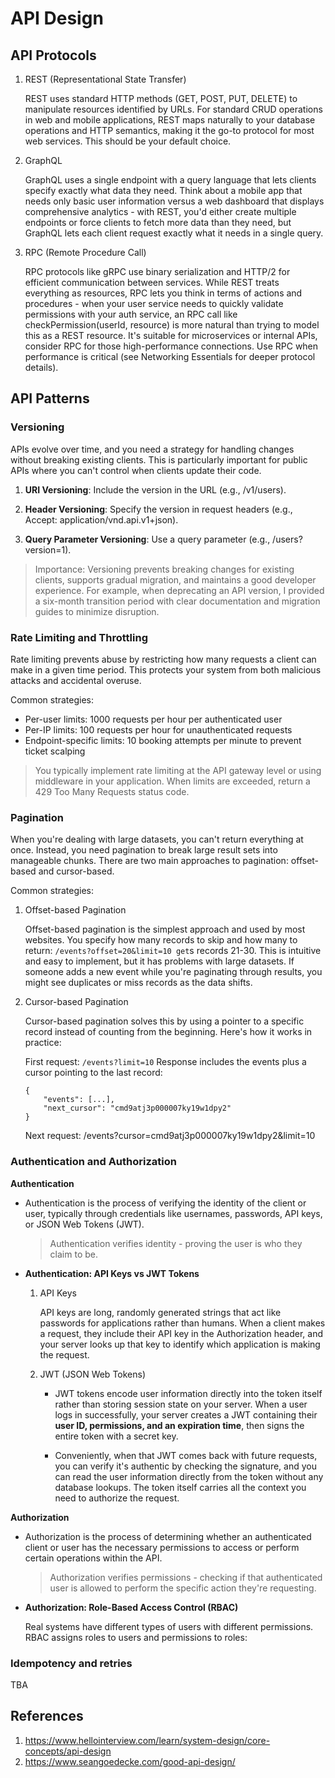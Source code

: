 # API Design

## API Protocols
1. REST (Representational State Transfer)
   
    REST uses standard HTTP methods (GET, POST, PUT, DELETE) to manipulate resources identified by URLs. For standard CRUD operations in web and mobile applications, REST maps naturally to your database operations and HTTP semantics, making it the go-to protocol for most web services. This should be your default choice.

2. GraphQL

    GraphQL uses a single endpoint with a query language that lets clients specify exactly what data they need. Think about a mobile app that needs only basic user information versus a web dashboard that displays comprehensive analytics - with REST, you'd either create multiple endpoints or force clients to fetch more data than they need, but GraphQL lets each client request exactly what it needs in a single query.

3. RPC (Remote Procedure Call)
    
    RPC protocols like gRPC use binary serialization and HTTP/2 for efficient communication between services. While REST treats everything as resources, RPC lets you think in terms of actions and procedures - when your user service needs to quickly validate permissions with your auth service, an RPC call like checkPermission(userId, resource) is more natural than trying to model this as a REST resource. It's suitable for microservices or internal APIs, consider RPC for those high-performance connections. Use RPC when performance is critical (see Networking Essentials for deeper protocol details).

## API Patterns

### Versioning
APIs evolve over time, and you need a strategy for handling changes without breaking existing clients. This is particularly important for public APIs where you can't control when clients update their code.

1. **URI Versioning**: Include the version in the URL (e.g., /v1/users).

2. **Header Versioning**: Specify the version in request headers (e.g., Accept: application/vnd.api.v1+json).

3. **Query Parameter Versioning**: Use a query parameter (e.g., /users?version=1).

> Importance: Versioning prevents breaking changes for existing clients, supports gradual migration, and maintains a good developer experience. For example, when deprecating an API version, I provided a six-month transition period with clear documentation and migration guides to minimize disruption.

### Rate Limiting and Throttling
Rate limiting prevents abuse by restricting how many requests a client can make in a given time period. This protects your system from both malicious attacks and accidental overuse.

Common strategies:
- Per-user limits: 1000 requests per hour per authenticated user
- Per-IP limits: 100 requests per hour for unauthenticated requests
- Endpoint-specific limits: 10 booking attempts per minute to prevent ticket scalping

> You typically implement rate limiting at the API gateway level or using middleware in your application. When limits are exceeded, return a 429 Too Many Requests status code.

### Pagination
When you're dealing with large datasets, you can't return everything at once. Instead, you need pagination to break large result sets into manageable chunks. There are two main approaches to pagination: offset-based and cursor-based.

Common strategies:

1. Offset-based Pagination 

    Offset-based pagination is the simplest approach and used by most websites. You specify how many records to skip and how many to return: `/events?offset=20&limit=10 get`s records 21-30. This is intuitive and easy to implement, but it has problems with large datasets. If someone adds a new event while you're paginating through results, you might see duplicates or miss records as the data shifts.

2. Cursor-based Pagination

    Cursor-based pagination solves this by using a pointer to a specific record instead of counting from the beginning. Here's how it works in practice:

    First request: `/events?limit=10`
    Response includes the events plus a cursor pointing to the last record:
    ```
    {
        "events": [...],
        "next_cursor": "cmd9atj3p000007ky19w1dpy2"
    }
    ```
    Next request: /events?cursor=cmd9atj3p000007ky19w1dpy2&limit=10

### Authentication and Authorization

**Authentication**
- Authentication is the process of verifying the identity of the client or user, typically through credentials like usernames, passwords, API keys, or JSON Web Tokens (JWT).
    > Authentication verifies identity - proving the user is who they claim to be.

- **Authentication: API Keys vs JWT Tokens**
    1. API Keys

        API keys are long, randomly generated strings that act like passwords for applications rather than humans. When a client makes a request, they include their API key in the Authorization header, and your server looks up that key to identify which application is making the request.

    2. JWT (JSON Web Tokens)

        - JWT tokens encode user information directly into the token itself rather than storing session state on your server. When a user logs in successfully, your server creates a JWT containing their **user ID, permissions, and an expiration time**, then signs the entire token with a secret key.

        - Conveniently, when that JWT comes back with future requests, you can verify it's authentic by checking the signature, and you can read the user information directly from the token without any database lookups. The token itself carries all the context you need to authorize the request.

**Authorization**
- Authorization is the process of determining whether an authenticated client or user has the necessary permissions to access or perform certain operations within the API.
    > Authorization verifies permissions - checking if that authenticated user is allowed to perform the specific action they're requesting.
  
- **Authorization: Role-Based Access Control (RBAC)**
  
    Real systems have different types of users with different permissions. RBAC assigns roles to users and permissions to roles:

### Idempotency and retries
TBA

## References
1. https://www.hellointerview.com/learn/system-design/core-concepts/api-design
2. https://www.seangoedecke.com/good-api-design/
